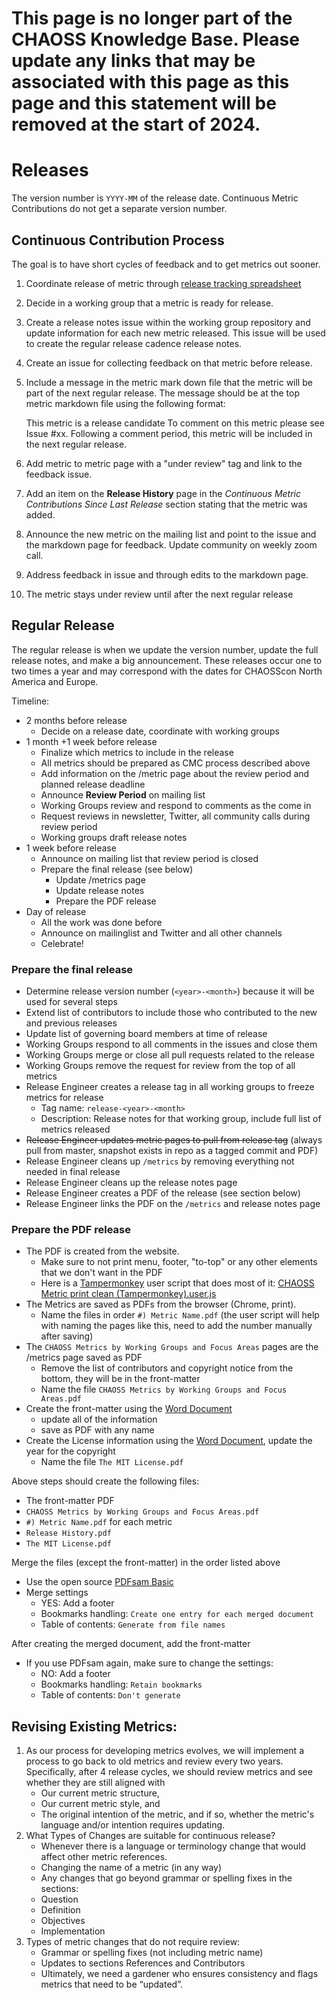 # **This page is no longer part of the CHAOSS Knowledge Base. Please update any links that may be associated with this page as this page and this statement will be removed at the start of 2024.**


# Releases

The version number is `YYYY-MM` of the release date. Continuous Metric Contributions do not get a separate version number.

## Continuous Contribution Process

The goal is to have short cycles of feedback and to get metrics out sooner.

1. Coordinate release of metric through [release tracking spreadsheet](https://docs.google.com/spreadsheets/d/1tAGzUiZ9jdORKCnoDQJkOU8tQsZDCZVjcWqXYOSAFmE/edit#gid=0)
2. Decide in a working group that a metric is ready for release.
3. Create a release notes issue within the working group repository and update information for each new metric released. This issue will be used to create the regular release cadence release notes.
4. Create an issue for collecting feedback on that metric before release.
5. Include a message in the metric mark down file that the metric will be part of the next regular release. The message should be at the top metric markdown file using the following format:

      This metric is a release candidate To comment on this metric please see Issue #xx. Following a comment period, this metric will be included in the next regular release.

6. Add metric to metric page with a "under review" tag and link to the feedback issue.
7. Add an item on the **Release History** page in the _Continuous Metric Contributions Since Last Release_ section stating that the metric was added.
8. Announce the new metric on the mailing list and point to the issue and the markdown page for feedback. Update community on weekly zoom call.
9. Address feedback in issue and through edits to the markdown page.
10. The metric stays under review until after the next regular release

## Regular Release

The regular release is when we update the version number, update the full release notes, and make a big announcement. These releases occur one to two times a year and may correspond with the dates for CHAOSScon North America and Europe.

Timeline:

* 2 months before release
  * Decide on a release date, coordinate with working groups
* 1 month +1 week before release
  * Finalize which metrics to include in the release
  * All metrics should be prepared as CMC process described above
  * Add information on the /metric page about the review period and planned release deadline
  * Announce **Review Period** on mailing list
  * Working Groups review and respond to comments as the come in
  * Request reviews in newsletter, Twitter, all community calls during review period
  * Working groups draft release notes
* 1 week before release
  * Announce on mailing list that review period is closed
  * Prepare the final release \(see below\)
    * Update /metrics page
    * Update release notes
    * Prepare the PDF release
* Day of release
  * All the work was done before
  * Announce on mailinglist and Twitter and all other channels
  * Celebrate!

### Prepare the final release

* Determine release version number \(`<year>-<month>`\) because it will be used for several steps
* Extend list of contributors to include those who contributed to the new and previous releases
* Update list of governing board members at time of release
* Working Groups respond to all comments in the issues and close them
* Working Groups merge or close all pull requests related to the release
* Working Groups remove the request for review from the top of all metrics
* Release Engineer creates a release tag in all working groups to freeze metrics for release
  * Tag name: `release-<year>-<month>`
  * Description: Release notes for that working group, include full list of metrics released
* ~~Release Engineer updates metric pages to pull from release tag~~ \(always pull from master, snapshot exists in repo as a tagged commit and PDF\)
* Release Engineer cleans up `/metrics` by removing everything not needed in final release
* Release Engineer cleans up the release notes page
* Release Engineer creates a PDF of the release \(see section below\)
* Release Engineer links the PDF on the `/metrics` and release notes page

### Prepare the PDF release

* The PDF is created from the website.
  * Make sure to not print menu, footer, "to-top" or any other elements that we don't want in the PDF
  * Here is a [Tampermonkey](http://www.tampermonkey.net/) user script that does most of it: [CHAOSS Metric print clean \(Tampermonkey\).user.js](https://drive.google.com/file/d/1y1uh5aeVbzR4CDGbQQJTdSb2Cnywk3OI/view?usp=sharing)
* The Metrics are saved as PDFs from the browser \(Chrome, print\).
  * Name the files in order `#) Metric Name.pdf` \(the user script will help with naming the pages like this, need to add the number manually after saving\)
* The `CHAOSS Metrics by Working Groups and Focus Areas` pages are the /metrics page saved as PDF
  * Remove the list of contributors and copyright notice from the bottom, they will be in the front-matter
  * Name the file `CHAOSS Metrics by Working Groups and Focus Areas.pdf`
* Create the front-matter using the [Word Document](https://drive.google.com/file/d/1xoWpNPO95n2V1l4rWS7pIHfoQiAUPtcl/view?usp=sharing)
  * update all of the information
  * save as PDF with any name
* Create the License information using the [Word Document](https://drive.google.com/file/d/1xr8YmxFKt12L1mRX8dAODQHH-f_vnLIl/view?usp=sharing), update the year for the copyright
  * Name the file `The MIT License.pdf`

Above steps should create the following files:

* The front-matter PDF
* `CHAOSS Metrics by Working Groups and Focus Areas.pdf`
* `#) Metric Name.pdf` for each metric
* `Release History.pdf`
* `The MIT License.pdf`

Merge the files \(except the front-matter\) in the order listed above

* Use the open source [PDFsam Basic](https://github.com/torakiki/pdfsam)
* Merge settings
  * YES: Add a footer
  * Bookmarks handling: `Create one entry for each merged document`
  * Table of contents: `Generate from file names`

After creating the merged document, add the front-matter

* If you use PDFsam again, make sure to change the settings:
  * NO: Add a footer
  * Bookmarks handling: `Retain bookmarks`
  * Table of contents: `Don't generate`

## Revising Existing Metrics:

1. As our process for developing metrics evolves, we will implement a process to go back to old metrics and review every two years. Specifically, after 4 release cycles, we should review metrics and see whether they are still aligned with 
   * Our current metric structure, 
   * Our current metric style, and 
   * The original intention of the metric, and if so, whether the metric's language and/or intention requires updating. 
2. What Types of Changes are suitable for continuous release?
   * Whenever there is a language or terminology change that would affect other metric references. 
   * Changing the name of a metric \(in any way\)
   * Any changes that go beyond grammar or spelling fixes in the sections: 
   * Question
   * Definition
   * Objectives
   * Implementation
3. Types of metric changes that do not require review:
   * Grammar or spelling fixes \(not including metric name\)
   * Updates to sections References and Contributors
   * Ultimately, we need a gardener who ensures consistency and flags metrics that need to be “updated”.

